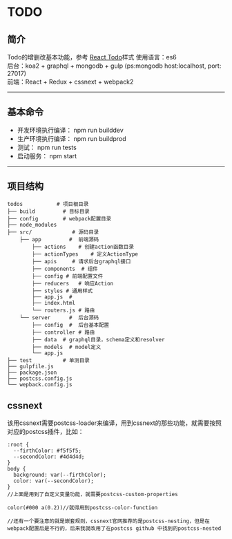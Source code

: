 # TODO


## 简介
Todo的增删改基本功能，参考 [React Todo](http://todomvc.com/examples/react/#/)样式
使用语言：es6  
后台：koa2 + graphql + mongodb + gulp (ps:mongodb host:localhost, port: 27017)  
前端：React + Redux + cssnext + webpack2

---

## 基本命令
- 开发环境执行编译： npm run builddev
- 生产环境执行编译： npm run buildprod
- 测试： npm run tests
- 启动服务： npm start

---
## 项目结构

```
todos           # 项目根目录
├── build         # 目标目录
├── config        # webpack配置目录
├── node_modules
├── src/             # 源码目录
    ├── app         #  前端源码
        ├── actions    # 创建action函数目录
        ├── actionTypes    # 定义ActionType 
        ├── apis     # 请求后台graphql接口 
        ├── components  # 组件
        ├── config # 前端配置文件
        ├── reducers   # 响应Action
        ├── styles # 通用样式
        ├── app.js  # 
        ├── index.html
        └── routers.js # 路由
    └── server      #  后台源码
        ├── config  #  后台基本配置
        ├── controller # 路由 
        ├── data  # graphql目录，schema定义和resolver
        ├── models  # model定义
        └── app.js 
├── test          # 单测目录
├── gulpfile.js
├── package.json
├── postcss.config.js
└── wepback.config.js
```

## cssnext
该用cssnext需要postcss-loader来编译，用到cssnext的那些功能，就需要按照对应的postcss插件，比如：
```
:root {
  --firthColor: #f5f5f5;
  --secondColor: #4d4d4d;
}
body {
  background: var(--firthColor);
  color: var(--secondColor);
}
//上面是用到了自定义变量功能，就需要postcss-custom-properties

color(#000 a(0.2))//就得用到postcss-color-function

//还有一个要注意的就是嵌套规则，cssnext官网推荐的是postcss-nesting，但是在webpack配置后是不行的，后来我就改用了在postcss github 中找到的postcss-nested
```

